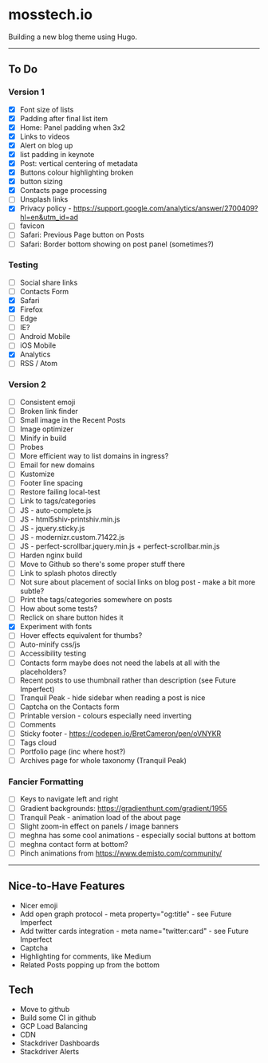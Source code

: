 # mosstech.io

Building a new blog theme using Hugo.

---

## To Do

### Version 1

- [x] Font size of lists
- [x] Padding after final list item
- [x] Home: Panel padding when 3x2
- [x] Links to videos
- [x] Alert on blog up
- [x] list padding in keynote
- [x] Post: vertical centering of metadata
- [x] Buttons colour highlighting broken
- [x] button sizing
- [x] Contacts page processing
- [ ] Unsplash links
- [x] Privacy policy - https://support.google.com/analytics/answer/2700409?hl=en&utm_id=ad
- [ ] favicon
- [ ] Safari: Previous Page button on Posts
- [ ] Safari: Border bottom showing on post panel (sometimes?)

### Testing

- [ ] Social share links
- [ ] Contacts Form
- [x] Safari
- [x] Firefox
- [ ] Edge
- [ ] IE?
- [ ] Android Mobile
- [ ] iOS Mobile
- [x] Analytics
- [ ] RSS / Atom

### Version 2

- [ ] Consistent emoji
- [ ] Broken link finder
- [ ] Small image in the Recent Posts
- [ ] Image optimizer
- [ ] Minify in build
- [ ] Probes
- [ ] More efficient way to list domains in ingress?
- [ ] Email for new domains
- [ ] Kustomize
- [ ] Footer line spacing
- [ ] Restore failing local-test
- [ ] Link to tags/categories
- [ ] JS - auto-complete.js
- [ ] JS - html5shiv-printshiv.min.js
- [ ] JS - jquery.sticky.js
- [ ] JS - modernizr.custom.71422.js
- [ ] JS - perfect-scrollbar.jquery.min.js + perfect-scrollbar.min.js
- [ ] Harden nginx build
- [ ] Move to Github so there's some proper stuff there
- [ ] Link to splash photos directly
- [ ] Not sure about placement of social links on blog post - make a bit more subtle?
- [ ] Print the tags/categories somewhere on posts
- [ ] How about some tests?
- [ ] Reclick on share button hides it
- [x] Experiment with fonts
- [ ] Hover effects equivalent for thumbs?
- [ ] Auto-minify css/js
- [ ] Accessibility testing
- [ ] Contacts form maybe does not need the labels at all with the placeholders?
- [ ] Recent posts to use thumbnail rather than description (see Future Imperfect)
- [ ] Tranquil Peak - hide sidebar when reading a post is nice
- [ ] Captcha on the Contacts form
- [ ] Printable version - colours especially need inverting
- [ ] Comments
- [ ] Sticky footer - https://codepen.io/BretCameron/pen/oVNYKR
- [ ] Tags cloud
- [ ] Portfolio page (inc where host?)
- [ ] Archives page for whole taxonomy (Tranquil Peak)

### Fancier Formatting

- [ ] Keys to navigate left and right
- [ ] Gradient backgrounds: https://gradienthunt.com/gradient/1955
- [ ] Tranquil Peak - animation load of the about page
- [ ] Slight zoom-in effect on panels / image banners
- [ ] meghna has some cool animations - especially social buttons at bottom
- [ ] meghna contact form at bottom?
- [ ] Pinch animations from https://www.demisto.com/community/

---

## Nice-to-Have Features

- Nicer emoji
- Add open graph protocol - meta property="og:title" - see Future Imperfect
- Add twitter cards integration - meta name="twitter:card" - see Future Imperfect
- Captcha
- Highlighting for comments, like Medium
- Related Posts popping up from the bottom

## Tech

- Move to github
- Build some CI in github
- GCP Load Balancing
- CDN
- Stackdriver Dashboards
- Stackdriver Alerts
